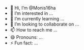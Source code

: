 - 👋 Hi, I’m @Monis16ha
- 👀 I’m interested in ...
- 🌱 I’m currently learning ...
- 💞️ I’m looking to collaborate on ...
- 📫 How to reach me ...
- 😄 Pronouns: ...
- ⚡ Fun fact: ...

<!---
Monis16ha/Monis16ha is a ✨ special ✨ repository because its `README.md` (this file) appears on your GitHub profile.
You can click the Preview link to take a look at your changes.
--->
